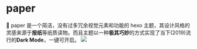 # paper

🎨 paper 是一个简洁，没有过多冗余视觉元素和功能的 hexo 主题，其设计风格的灵感来源于**报纸**等纸质读物。而且主题以一种**极其巧妙**的方式实现了当下(2019)流行的**Dark Mode**，一键可开启。
![](https://source-hosting.oss-cn-shanghai.aliyuncs.com/Paper-showcase.png)
